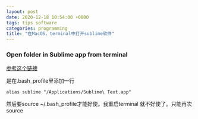 ```yaml
---
layout: post
date: 2020-12-18 10:54:00 +0800
tags: tips software
categories: programming
title: "在MacOS，terminal中打开sublime软件"
---
```



### Open folder in Sublime app from terminal

[参考这个链接](https://jeffreyeverhart.com/2017/09/14/open-files-folder-sublime-text-terminal/)

是在.bash_profile里添加一行

```
alias sublime "/Applications/Sublime\ Text.app"
```

然后要source ~/.bash_profile才能好使。我重启terminal 就不好使了。只能再次source